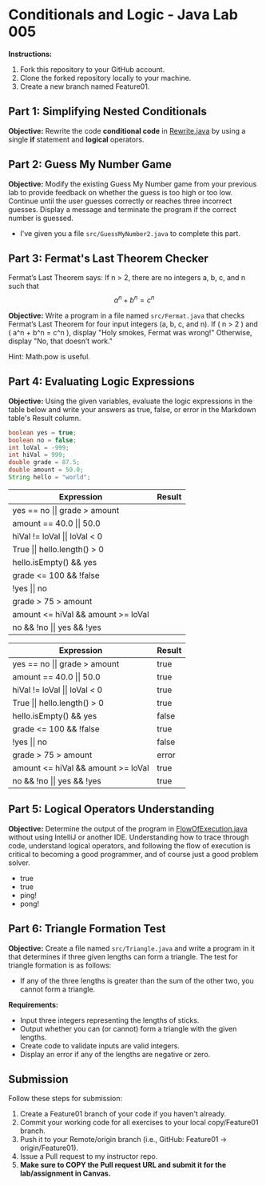 # Conditionals and Logic - Java Lab 005

**Instructions:**
1. Fork this repository to your GitHub account.
2. Clone the forked repository locally to your machine.
3. Create a new branch named Feature01.

## Part 1: Simplifying Nested Conditionals

**Objective:**
Rewrite the code **conditional code** in [Rewrite.java](src/Rewrite.java) by using a single **if** statement and **logical** operators.

## Part 2: Guess My Number Game

**Objective:**
Modify the existing Guess My Number game from your previous lab to provide feedback on whether the guess is too high or too low. Continue until the user guesses correctly or reaches three incorrect guesses. Display a message and terminate the program if the correct number is guessed.
* I've given you a file `src/GuessMyNumber2.java` to complete this part.

## Part 3: Fermat's Last Theorem Checker

Fermat’s Last Theorem says: If n > 2, there are no integers a, b, c, and n such that $$a^n + b^n = c^n$$


**Objective:**
Write a program in a file named `src/Fermat.java` that checks Fermat’s Last Theorem for four input integers (a, b, c, and n). If \( n > 2 \) and \( a^n + b^n = c^n \), display "Holy smokes, Fermat was wrong!" Otherwise, display "No, that doesn’t work."

Hint: Math.pow is useful.

## Part 4: Evaluating Logic Expressions

**Objective:**
Using the given variables, evaluate the logic expressions in the table below and write your answers as true, false, or error in the Markdown table's Result column.

```java
boolean yes = true;
boolean no = false;
int loVal = -999;
int hiVal = 999;
double grade = 87.5;
double amount = 50.0;
String hello = "world";
```
| Expression                               | Result |
| ---------------------------------------- | ------ |
| yes == no &#124;&#124; grade > amount    |        |
| amount == 40.0 &#124;&#124; 50.0          |        |
| hiVal != loVal &#124;&#124; loVal < 0     |        |
| True &#124;&#124; hello.length() > 0     |        |
| hello.isEmpty() && yes                   |        |
| grade <= 100 && !false                   |        |
| !yes &#124;&#124; no                      |        |
| grade > 75 > amount                      |        |
| amount <= hiVal && amount >= loVal       |        |
| no && !no &#124;&#124; yes && !yes       |        |


| Expression                               | Result |
| ---------------------------------------- | ------ |
| yes == no &#124;&#124; grade > amount    |    true    |
| amount == 40.0 &#124;&#124; 50.0          |   true     |
| hiVal != loVal &#124;&#124; loVal < 0     |   true     |
| True &#124;&#124; hello.length() > 0     |   true     |
| hello.isEmpty() && yes                   |   false     |
| grade <= 100 && !false                   |   true     |
| !yes &#124;&#124; no                      |   false     |
| grade > 75 > amount                      |   error     |
| amount <= hiVal && amount >= loVal       |  true    |
| no && !no &#124;&#124; yes && !yes       |  true  |

## Part 5: Logical Operators Understanding

**Objective:**
Determine the output of the program in [FlowOfExecution.java](src/FlowOfExecution.java) without using IntelliJ or another IDE.
Understanding how to trace through code, understand logical operators, and following the flow of execution is critical to becoming a good programmer, and of course just a good problem solver.
- true
- true
- ping!
- pong!

## Part 6: Triangle Formation Test

**Objective:**
Create a file named `src/Triangle.java` and write a program in it that determines if three given lengths can form a triangle. The test for triangle formation is as follows:
- If any of the three lengths is greater than the sum of the other two, you cannot form a triangle.

**Requirements:**
- Input three integers representing the lengths of sticks.
- Output whether you can (or cannot) form a triangle with the given lengths.
- Create code to validate inputs are valid integers.
- Display an error if any of the lengths are negative or zero.

## Submission
Follow these steps for submission:
1. Create a Feature01 branch of your code if you haven't already.
2. Commit your working code for all exercises to your local copy/Feature01 branch.
3. Push it to your Remote/origin branch (i.e., GitHub: Feature01 -> origin/Feature01).
4. Issue a Pull request to my instructor repo.
5. **Make sure to COPY the Pull request URL and submit it for the lab/assignment in Canvas.**
